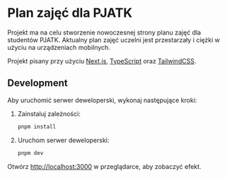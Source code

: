 # Plan zajęć dla PJATK

Projekt ma na celu stworzenie nowoczesnej strony planu zajęć dla studentów PJATK. Aktualny plan zajęć uczelni jest przestarzały i ciężki w użyciu na urządzeniach mobilnych.

Projekt pisany przy użyciu [Next.js](https://nextjs.org/), [TypeScript](https://www.typescriptlang.org/) oraz [TailwindCSS](https://tailwindcss.com/).

## Development

Aby uruchomić serwer deweloperski, wykonaj następujące kroki:

1. Zainstaluj zależności:
   ```bash
   pnpm install
   ```

2. Uruchom serwer deweloperski:
   ```bash
   pnpm dev
   ```

Otwórz [http://localhost:3000](http://localhost:3000) w przeglądarce, aby zobaczyć efekt.
